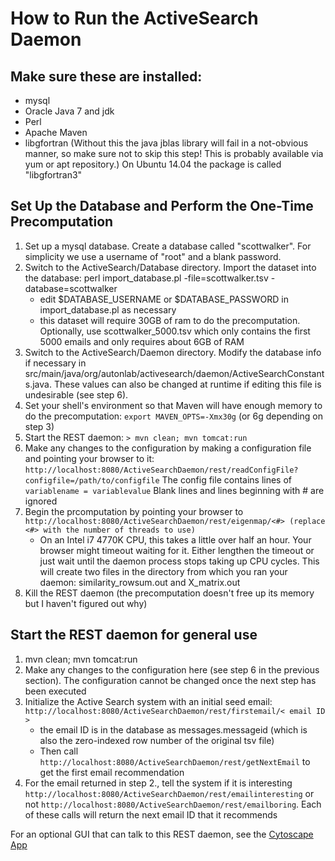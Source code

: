 # How to Run the ActiveSearch Daemon

## Make sure these are installed:
 * mysql
 * Oracle Java 7 and jdk
 * Perl
 * Apache Maven
 * libgfortran (Without this the java jblas library will fail in a not-obvious manner, so make sure not to skip this step! This is probably available via yum or apt repository.) On Ubuntu 14.04 the package is called "libgfortran3"

## Set Up the Database and Perform the One-Time Precomputation
 1. Set up a mysql database. Create a database called "scottwalker". For simplicity we use a username of "root" and a blank password.
 2. Switch to the ActiveSearch/Database directory. Import the dataset into the database: perl import_database.pl -file=scottwalker.tsv -database=scottwalker
      - edit $DATABASE_USERNAME or $DATABASE_PASSWORD in import_database.pl as necessary
      - this dataset will require 30GB of ram to do the precomputation. Optionally, use scottwalker_5000.tsv which only contains the first 5000 emails and
             only requires about 6GB of RAM
 3. Switch to the ActiveSearch/Daemon directory. Modify the database info if necessary in src/main/java/org/autonlab/activesearch/daemon/ActiveSearchConstants.java. These values can also be changed at runtime if editing this file is undesirable (see step 6).
 4. Set your shell's environment so that Maven will have enough memory to do the precomputation: `export MAVEN_OPTS=-Xmx30g` (or 6g depending on step 3)
 5. Start the REST daemon:
      `> mvn clean; mvn tomcat:run`
 6. Make any changes to the configuration by making a configuration file and pointing your browser to it: `http://localhost:8080/ActiveSearchDaemon/rest/readConfigFile?configfile=/path/to/configfile`
      The config file contains lines of `variablename = variablevalue`
      Blank lines and lines beginning with # are ignored
 7. Begin the prcomputation by pointing your browser to `http://localhost:8080/ActiveSearchDaemon/rest/eigenmap/<#> (replace <#> with the number of threads to use)`
     - On an Intel i7 4770K CPU, this takes a little over half an hour. Your browser might timeout waiting for it. Either lengthen the timeout or just wait until the daemon process stops taking up CPU cycles. This will create two files in the directory from which you ran your daemon: similarity_rowsum.out and X_matrix.out
 8. Kill the REST daemon (the precomputation doesn't free up its memory but I haven't figured out why)

## Start the REST daemon for general use
 1. mvn clean; mvn tomcat:run
 2. Make any changes to the configuration here (see step 6 in the previous section). The configuration cannot be changed once the next step has been executed
 3. Initialize the Active Search system with an initial seed email:  `http://localhost:8080/ActiveSearchDaemon/rest/firstemail/< email ID >`
     - the email ID is in the database as messages.messageid (which is also the zero-indexed row number of the original tsv file)
     - Then call `http://localhost:8080/ActiveSearchDaemon/rest/getNextEmail` to get the first email recommendation
 4. For the email returned in step 2., tell the system if it is interesting `http://localhost:8080/ActiveSearchDaemon/rest/emailinteresting` or not
      `http://localhost:8080/ActiveSearchDaemon/rest/emailboring`. Each of these calls will return the next email ID that it recommends


For an optional GUI that can talk to this REST daemon, see the [Cytoscape App](https://github.com/AutonlabCMU/ActiveSearch/blob/master/CytoscapeApp/howtorun.md)
